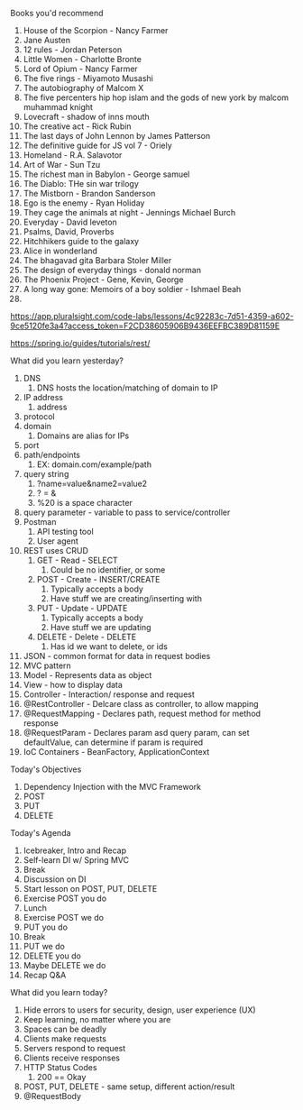 Books you'd recommend

1. House of the Scorpion - Nancy Farmer
2. Jane Austen 
3. 12 rules - Jordan Peterson
4. Little Women - Charlotte Bronte
5. Lord of Opium - Nancy Farmer
6. The five rings - Miyamoto Musashi
7. The autobiography of Malcom X
8. The five percenters hip hop islam and the gods of new york by malcom muhammad knight
9. Lovecraft - shadow of inns mouth
10. The creative act - Rick Rubin
11. The last days of John Lennon by James Patterson
12. The definitive guide for JS vol 7 - Oriely
13. Homeland - R.A. Salavotor 
14. Art of War - Sun Tzu
15. The richest man in Babylon - George samuel 
16. The Diablo: THe sin war trilogy 
17. The Mistborn - Brandon Sanderson
18. Ego is the enemy - Ryan Holiday
19. They cage the animals at night -  Jennings Michael Burch 
20. Everyday - David leveton
21. Psalms, David, Proverbs
22. Hitchhikers guide to the galaxy
23. Alice in wonderland
24. The bhagavad gita Barbara Stoler Miller 
25. The design of everyday things - donald norman
26. The Phoenix Project - Gene, Kevin, George
27. A long way gone: Memoirs of a boy soldier - Ishmael Beah
28. 


https://app.pluralsight.com/code-labs/lessons/4c92283c-7d51-4359-a602-9ce5120fe3a4?access_token=F2CD38605906B9436EEFBC389D81159E

https://spring.io/guides/tutorials/rest/


What did you learn yesterday?

1. DNS
   1. DNS hosts the location/matching of domain to IP
2. IP address
   1. address
3. protocol
4. domain
   1. Domains are alias for IPs
5. port
6. path/endpoints
   1. EX: domain.com/example/path
7. query string
   1. ?name=value&name2=value2
   2. ? = & 
   3. %20  is a space character
8. query parameter - variable to pass to service/controller
9. Postman
   1.  API testing tool
   2.  User agent
10. REST uses CRUD
    1.  GET - Read - SELECT
        1.  Could be no identifier, or some
    2.  POST - Create - INSERT/CREATE
        1.  Typically accepts a body
        2.  Have stuff we are creating/inserting with
    3.  PUT - Update - UPDATE
        1.  Typically accepts a body
        2.  Have stuff we are updating
    4.  DELETE - Delete - DELETE
        1.  Has id we want to delete, or ids
11. JSON - common format for data in request bodies
12. MVC pattern
   1. Model - Represents data as object
   2. View - how to display data
   3. Controller - Interaction/ response and request 
13. @RestController - Delcare class as controller, to allow mapping
14. @RequestMapping - Declares path, request method for method response
15. @RequestParam - Declares param asd query param, can set defaultValue, can determine if param is required
16. IoC Containers - BeanFactory, ApplicationContext


Today's Objectives

1. Dependency Injection with the MVC Framework
2. POST
3. PUT
4. DELETE

Today's Agenda

1. Icebreaker, Intro and Recap
2. Self-learn DI w/ Spring MVC
3. Break
4. Discussion on DI
5. Start lesson on POST, PUT, DELETE
6. Exercise POST you do
7. Lunch
8. Exercise POST we do
9. PUT you do
10. Break
11. PUT we do
12. DELETE you do
13. Maybe DELETE we do
14. Recap Q&A


What did you learn today?

1. Hide errors to users for security, design, user experience (UX)
2. Keep learning, no matter where you are
3. Spaces can be deadly
4. Clients make requests
5. Servers respond to request
6. Clients receive responses
7. HTTP Status Codes
   1. 200 == Okay
8. POST, PUT, DELETE - same setup, different action/result
9. @RequestBody